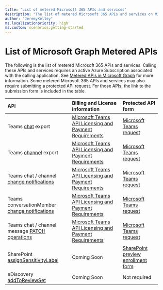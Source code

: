 ```yaml
---
title: "List of metered Microsoft 365 APIs and services"
description: "The list of metered Microsoft 365 APIs and services on Microsoft Graph."
author: "JeremyKelley"
ms.localizationpriority: high
ms.custom: scenarios:getting-started
---
```


# List of Microsoft Graph Metered APIs
The following is the list of metered Microsoft 365 APIs and services. Calling these APIs and services requires an active Azure Subscription associated with the calling application. See [Metered APIs in Microsoft Graph](metered-api-overview.md) for more information. Some metered Microsoft 365 APIs and services may also require submitting a protected API request.  For those APIs, the link to the submission form is included in the table.

| API | Billing and License information | Protected API form |
|:--------------------------|:--------------------------|:----------------------------------------|
| Teams [chat](/graph/api/chats-getallmessages.md) export | [Microsoft Teams API Licensing and Payment Requirements](teams-licenses.md) | [Microsoft Teams request](teams-protected-apis.md) |
| Teams [channel](/graph/api/channel-getallmessages.md) export | [Microsoft Teams API Licensing and Payment Requirements](teams-licenses.md) | [Microsoft Teams request](teams-protected-apis.md) |
| Teams chat / channel [change notifications](/graph/api/subscription-post-subscriptions.md) | [Microsoft Teams API Licensing and Payment Requirements](teams-licenses.md) | [Microsoft Teams request](teams-protected-apis.md) |
| Teams conversationMember [change notifications](/graph/api/subscription-post-subscriptions.md) | [Microsoft Teams API Licensing and Payment Requirements](teams-licenses.md) | [Microsoft Teams request](teams-protected-apis.md) |
| Teams chat / channel message [PATCH operations](/graph/api/chatmessage-update.md) | [Microsoft Teams API Licensing and Payment Requirements](teams-licenses.md) | [Microsoft Teams request](teams-protected-apis.md) |
| SharePoint [assignSensitivityLabel](/graph/api/driveitem-assignsensitivitylabel.md) | Coming Soon | [SharePoint preview enrollment form](https://aka.ms/PreviewSPOPremiumAPI) |
| eDiscovery [addToReviewSet](/graph/api/security-ediscoveryreviewset-addtoreviewset) | Coming Soon | Not required |